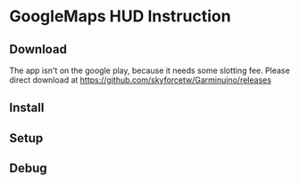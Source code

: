 # GoogleMaps HUD Instruction

## Download
The app isn't on the google play, because it needs some slotting fee.
Please direct download at https://github.com/skyforcetw/Garminuino/releases

## Install

## Setup

## Debug
